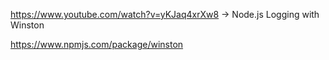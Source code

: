 https://www.youtube.com/watch?v=yKJaq4xrXw8  ->  Node.js Logging with Winston

https://www.npmjs.com/package/winston
